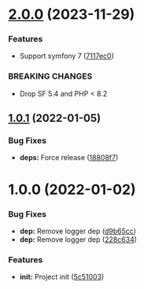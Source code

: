 # [2.0.0](https://github.com/lahaxearnaud/healthcheck-redis/compare/v1.0.1...v2.0.0) (2023-11-29)


### Features

* Support symfony 7 ([7117ec0](https://github.com/lahaxearnaud/healthcheck-redis/commit/7117ec09a0f4e9551aa5052cbc5eb61dbbd68fbb))


### BREAKING CHANGES

* Drop SF 5.4 and PHP < 8.2

## [1.0.1](https://github.com/lahaxearnaud/healthcheck-redis/compare/v1.0.0...v1.0.1) (2022-01-05)


### Bug Fixes

* **deps:** Force release ([18808f7](https://github.com/lahaxearnaud/healthcheck-redis/commit/18808f78509443ae72c9982febbe0080e23923dc))

# 1.0.0 (2022-01-02)


### Bug Fixes

* **dep:** Remove logger dep ([d9b65cc](https://github.com/lahaxearnaud/healthcheck-redis/commit/d9b65ccad108db7d573e743c942fa7fcae544953))
* **dep:** Remove logger dep ([228c634](https://github.com/lahaxearnaud/healthcheck-redis/commit/228c634250b622e9c720029a8dde25b3129ebf80))


### Features

* **init:** Project init ([5c51003](https://github.com/lahaxearnaud/healthcheck-redis/commit/5c51003687d2afdc026ad609470b6a8beefd3b1e))
